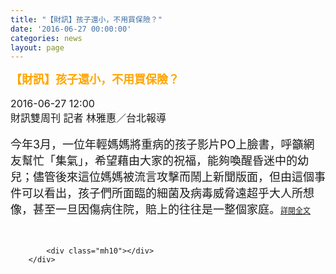 ```yaml
---
title: "【財訊】孩子還小，不用買保險？"
date: '2016-06-27 00:00:00'
categories: news
layout: page
---
```


<div class="text">
			<div>
	<div>
		<div>
			<span style="color: rgb(255, 165, 0);"><span style="font-size: 18px;"><strong>【財訊】孩子還小，不用買保險？</strong></span></span></div>
		<div>
			&nbsp;</div>
		<div>
			<span style="font-size: 16px;">2016-06-27 12:00</span></div>
		<div>
			<span style="font-size: 16px;">財訊雙周刊 記者 林雅惠／台北報導</span></div>
		<div>
			&nbsp;</div>
		<div>
			<span style="font-size: 18px;">今年3月，一位年輕媽媽將重病的孩子影片PO上臉書，呼籲網友幫忙「集氣」，希望藉由大家的祝福，能夠喚醒昏迷中的幼兒；儘管後來這位媽媽被流言攻擊而鬧上新聞版面，但由這個事件可以看出，孩子們所面臨的細菌及病毒威脅遠超乎大人所想像，甚至一旦因傷病住院，賠上的往往是一整個家庭。<a href="http://www.wealth.com.tw/article_in.aspx?nid=8308"><span style="font-size: 12px;">詳閱全文</span></a></span></div>
	</div>
	<div>
		&nbsp;</div>
</div>
<div>
	&nbsp;</div>

			<div class="mh10"></div>
		</div>